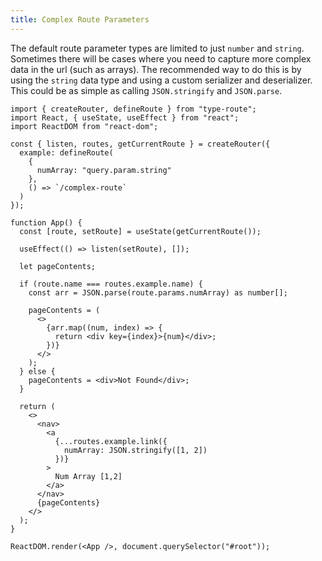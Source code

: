 ```yaml
---
title: Complex Route Parameters
---
```


The default route parameter types are limited to just `number` and `string`. Sometimes there will be cases where you need to capture more complex data in the url (such as arrays). The recommended way to do this is by using the `string` data type and using a custom serializer and deserializer. This could be as simple as calling `JSON.stringify` and `JSON.parse`.

```tsx codesandbox-react
import { createRouter, defineRoute } from "type-route";
import React, { useState, useEffect } from "react";
import ReactDOM from "react-dom";

const { listen, routes, getCurrentRoute } = createRouter({
  example: defineRoute(
    {
      numArray: "query.param.string"
    },
    () => `/complex-route`
  )
});

function App() {
  const [route, setRoute] = useState(getCurrentRoute());

  useEffect(() => listen(setRoute), []);

  let pageContents;

  if (route.name === routes.example.name) {
    const arr = JSON.parse(route.params.numArray) as number[];

    pageContents = (
      <>
        {arr.map((num, index) => {
          return <div key={index}>{num}</div>;
        })}
      </>
    );
  } else {
    pageContents = <div>Not Found</div>;
  }

  return (
    <>
      <nav>
        <a
          {...routes.example.link({
            numArray: JSON.stringify([1, 2])
          })}
        >
          Num Array [1,2]
        </a>
      </nav>
      {pageContents}
    </>
  );
}

ReactDOM.render(<App />, document.querySelector("#root"));
```
